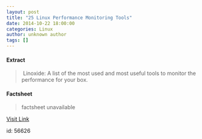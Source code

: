 ```yaml
---
layout: post
title: "25 Linux Performance Monitoring Tools"
date: 2014-10-22 18:00:00
categories: Linux
author: unknown author
tags: []
---
```



#### Extract
>&nbsp;Linoxide: A list of the most used and most useful tools to monitor the performance for your box.

#### Factsheet
>factsheet unavailable

[Visit Link](http://www.linuxtoday.com/upload/amazing-25-linux-performance-monitoring-tools-141022030509.html)

id:   56626
